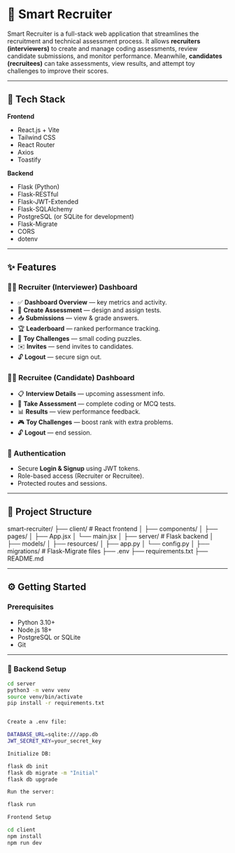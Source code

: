 # 🧠 Smart Recruiter

Smart Recruiter is a full-stack web application that streamlines the recruitment and technical assessment process. It allows **recruiters (interviewers)** to create and manage coding assessments, review candidate submissions, and monitor performance. Meanwhile, **candidates (recruitees)** can take assessments, view results, and attempt toy challenges to improve their scores.

---

## 🚀 Tech Stack

**Frontend**  
- React.js + Vite  
- Tailwind CSS  
- React Router  
- Axios  
- Toastify  

**Backend**  
- Flask (Python)  
- Flask-RESTful  
- Flask-JWT-Extended  
- Flask-SQLAlchemy  
- PostgreSQL (or SQLite for development)  
- Flask-Migrate  
- CORS  
- dotenv  

---

## ✨ Features

### 👨‍💼 Recruiter (Interviewer) Dashboard

- ✅ **Dashboard Overview** — key metrics and activity.
- 📝 **Create Assessment** — design and assign tests.
- 📥 **Submissions** — view & grade answers.
- 🏆 **Leaderboard** — ranked performance tracking.
- 🎯 **Toy Challenges** — small coding puzzles.
- ✉️ **Invites** — send invites to candidates.
- 🔓 **Logout** — secure sign out.

### 🙋‍♂️ Recruitee (Candidate) Dashboard

- 📋 **Interview Details** — upcoming assessment info.
- 🧠 **Take Assessment** — complete coding or MCQ tests.
- 📊 **Results** — view performance feedback.
- 🎮 **Toy Challenges** — boost rank with extra problems.
- 🔓 **Logout** — end session.

### 🔐 Authentication

- Secure **Login & Signup** using JWT tokens.
- Role-based access (Recruiter or Recruitee).
- Protected routes and sessions.

---

## 📁 Project Structure

smart-recruiter/
├── client/ # React frontend
│ ├── components/
│ ├── pages/
│ ├── App.jsx
│ └── main.jsx
│
├── server/ # Flask backend
│ ├── models/
│ ├── resources/
│ ├── app.py
│ └── config.py
│
├── migrations/ # Flask-Migrate files
├── .env
├── requirements.txt
├── README.md

---

## ⚙️ Getting Started

### Prerequisites

- Python 3.10+
- Node.js 18+
- PostgreSQL or SQLite
- Git

---

### 🔧 Backend Setup

```bash
cd server
python3 -m venv venv
source venv/bin/activate
pip install -r requirements.txt


Create a .env file:

DATABASE_URL=sqlite:///app.db  
JWT_SECRET_KEY=your_secret_key

Initialize DB:

flask db init
flask db migrate -m "Initial"
flask db upgrade

Run the server:

flask run

Frontend Setup

cd client
npm install
npm run dev